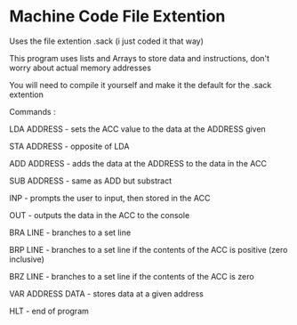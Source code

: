 # Machine Code File Extention

Uses the file extention .sack (i just coded it that way)

This program uses lists and Arrays to store data and instructions, don't worry about actual memory addresses

You will need to compile it yourself and make it the default for the .sack extention


Commands :

LDA ADDRESS       - sets the ACC value to the data at the ADDRESS given

STA ADDRESS       - opposite of LDA

ADD ADDRESS       - adds the data at the ADDRESS to the data in the ACC

SUB ADDRESS       - same as ADD but substract


INP               - prompts the user to input, then stored in the ACC

OUT               - outputs the data in the ACC to the console


BRA LINE          - branches to a set line

BRP LINE          - branches to a set line if the contents of the ACC is positive (zero inclusive)

BRZ LINE          - branches to a set line if the contents of the ACC is zero


VAR ADDRESS DATA  - stores data at a given address

HLT               - end of program
